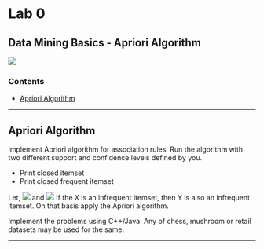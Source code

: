 # Lab 0
## Data Mining Basics - Apriori Algorithm

![](https://img.shields.io/badge/language-C%2B%2B-ff69b4)

### Contents
* [Apriori Algorithm](#apri)

___

<a name="apri"></a>
## Apriori Algorithm
Implement Apriori algorithm for association rules. Run the algorithm with two different support and confidence levels defined by you.

* Print closed itemset
* Print closed frequent itemset

Let,
<img src="https://render.githubusercontent.com/render/math?math=Y\subseteq I">
and
<img src="https://render.githubusercontent.com/render/math?math=X\subseteq Y">
If the X is an infrequent itemset, then Y is also an infrequent itemset. On that basis apply the Apriori algorithm.

Implement the problems using C++/Java. Any of chess, mushroom or retail datasets may be used for the same.
___

